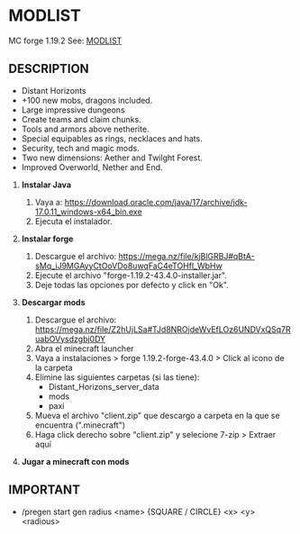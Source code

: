 # MODLIST
MC forge 1.19.2
See: [MODLIST](https://github.com/angelromarco04/MC/blob/main/2024-06/MODS.md)

## DESCRIPTION
- Distant Horizonts
- +100 new mobs, dragons included.
- Large impressive dungeons
- Create teams and claim chunks.
- Tools and armors above netherite.
- Special equipables as rings, necklaces and hats.
- Security, tech and magic mods.
- Two new dimensions: Aether and Twilght Forest.
- Improved Overworld, Nether and End.

1. **Instalar Java**
   1. Vaya a: https://download.oracle.com/java/17/archive/jdk-17.0.11_windows-x64_bin.exe
   2. Ejecuta el instalador.
   
2. **Instalar forge**
   1. Descargue el archivo: https://mega.nz/file/kjBlGRBJ#qBtA-sMq_iJ9MGAyyCtOoVDo8uwqFaC4eTOHfl_WbHw
   2. Ejecute el archivo "forge-1.19.2-43.4.0-installer.jar".
   3. Deje todas las opciones por defecto y click en "Ok".
   
3. **Descargar mods**
   1. Descargue el archivo: https://mega.nz/file/Z2hUjLSa#TJd8NROjdeWvEfLOz6UNDVxQSq7RuabOVysdzgbj0DY
   2. Abra el minecraft launcher
   3. Vaya a instalaciones > forge 1.19.2-forge-43.4.0 > Click al icono de la carpeta
   4. Elimine las siguientes carpetas (si las tiene):
      - Distant_Horizons_server_data
      - mods
      - paxi
   5. Mueva el archivo "client.zip" que descargo a carpeta en la que se encuentra (".minecraft")
   6. Haga click derecho sobre "client.zip" y selecione 7-zip > Extraer aquí

4. **Jugar a minecraft con mods**


## IMPORTANT
- /pregen start gen radius \<name\> {SQUARE / CIRCLE} \<x\> \<y\> \<radious\>